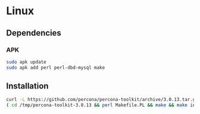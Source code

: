 # Linux

## Dependencies

### APK

```sh
sudo apk update
sudo apk add perl perl-dbd-mysql make
```

## Installation

```sh
curl -L https://github.com/percona/percona-toolkit/archive/3.0.13.tar.gz | tar -xzC /tmp
( cd /tmp/percona-toolkit-3.0.13 && perl Makefile.PL && make && make install ) && rm -r /tmp/percona-toolkit-3.0.13
```
